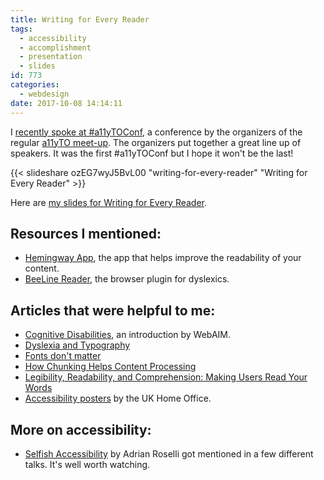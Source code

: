 ```yaml
---
title: Writing for Every Reader
tags:
  - accessibility
  - accomplishment
  - presentation
  - slides
id: 773
categories:
  - webdesign
date: 2017-10-08 14:14:11
---
```


I [recently spoke at #a11yTOConf](http://conf.a11yto.com/talks#writingForEveryReader), a conference by the organizers of the regular [a11yTO meet-up](https://www.meetup.com/a11yTO/). The organizers put together a great line up of speakers. It was the first #a11yTOConf but I hope it won't be the last!

{{< slideshare ozEG7wyJ5BvL00  "writing-for-every-reader" "Writing for Every Reader" >}}

Here are [my slides for Writing for Every Reader](https://www.slideshare.net/stephaniehobson/writing-for-every-reader/).

## Resources I mentioned:

* [Hemingway App](http://www.hemingwayapp.com/), the app that helps improve the readability of your content.
* [BeeLine Reader](http://beelinereader.com/), the browser plugin for dyslexics.

## Articles that were helpful to me:

* [Cognitive Disabilities](http://webaim.org/articles/cognitive/), an introduction by WebAIM.
* [Dyslexia and Typography](http://csskarma.com/blog/dyslexia-typography)
* [Fonts don't matter](https://axesslab.com/fonts-dont-matter/)
* [How Chunking Helps Content Processing](https://www.nngroup.com/articles/chunking/)
* [Legibility, Readability, and Comprehension: Making Users Read Your Words](https://www.nngroup.com/articles/legibility-readability-comprehension/)
* [Accessibility posters](https://github.com/UKHomeOffice/posters) by the UK Home Office.

## More on accessibility:

* [Selfish Accessibility](http://adrianroselli.com/2017/06/slides-from-wordcamp-europe.html) by Adrian Roselli got mentioned in a few different talks. It's well worth watching.
